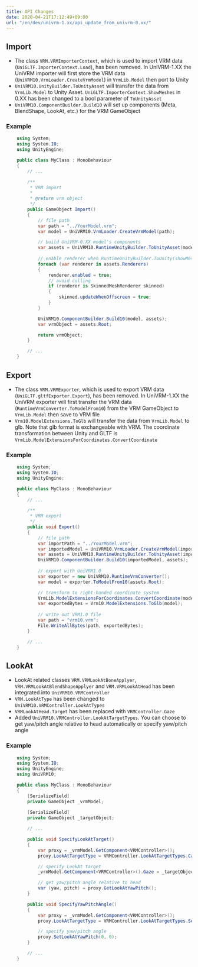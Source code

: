 ```yaml
---
title: API Changes
date: 2020-04-21T17:12:49+09:00
url: "/en/dev/univrm-1.xx/api_update_from_univrm-0.xx/"
---
```


## Import

* The class `VRM.VRMImporterContext`, which is used to import VRM data (`UniGLTF.ImporterContext.Load`), has been removed. In UniVRM-1.XX the UniVRM importer will first store the VRM data (`UniVRM10.VrmLoader.CreateVrmModel`) in `VrmLib.Model` then port to Unity
* `UniVRM10.UnityBuilder.ToUnityAsset` will transfer the data from `VrmLib.Model` to Unity Asset. `UniGLTF.ImporterContext.ShowMeshes` in 0.XX has been changed to a bool parameter of `ToUnityAsset`
* `UniVRM10.ComponentBuilder.Build10` will set up components (Meta, BlendShape, LookAt, etc.) for the VRM GameObject

### Example
```cs
    using System;
    using System.IO;
    using UnityEngine;

    public class MyClass : MonoBehaviour
    {
        // ...

        /**
         * VRM import
         *
         * @return vrm object
         */
        public GameObject Import()
        {
            // file path
            var path = "../YourModel.vrm";
            var model = UniVRM10.VrmLoader.CreateVrmModel(path);

            // build UniVRM-0.XX model's components
            var assets = UniVRM10.RuntimeUnityBuilder.ToUnityAsset(model, showMesh: false);
            
            // enable renderer when RuntimeUnityBuilder.ToUnity(showMesh = false)
            foreach (var renderer in assets.Renderers)
            {
                renderer.enabled = true;             
                // avoid culling
                if (renderer is SkinnedMeshRenderer skinned)
                {
                    skinned.updateWhenOffscreen = true;
                }
            }

            UniVRM10.ComponentBuilder.Build10(model, assets);
            var vrmObject = assets.Root; 　　　　　　 

            return vrmObject;
        }

        // ...
    }
```

## Export

* The class `VRM.VRMExporter`, which is used to export VRM data (`UniGLTF.gltfExporter.Export`), has been removed. In UniVRM-1.XX the UniVRM exporter will first transfer the VRM data (`RuntimeVrmConverter.ToModelFrom10`) from the VRM GameObject to `VrmLib.Model` then save to VRM file
* `Vrm10.ModelExtensions.ToGlb` will transfer the data from `VrmLib.Model` to glb. Note that glb format is exchangeable with VRM. The coordinate transformation between Unity and GLTF is `VrmLib.ModelExtensionsForCoordinates.ConvertCoordinate`

### Example
```cs
    using System;
    using System.IO;
    using UnityEngine;

    public class MyClass : MonoBehaviour
    {
        // ...

        /**
         * VRM export
         */
        public void Export()
        {
            // file path
            var importPath = "../YourModel.vrm";
            var importedModel = UniVRM10.VrmLoader.CreateVrmModel(importPath);
            var assets = UniVRM10.RuntimeUnityBuilder.ToUnityAsset(importedModel);
            UniVRM10.ComponentBuilder.Build10(importedModel, assets);　
            
            // export with UniVRM1.0
            var exporter = new UniVRM10.RuntimeVrmConverter();
            var model = exporter.ToModelFrom10(assets.Root);

            // transform to right-handed coordinate system
            VrmLib.ModelExtensionsForCoordinates.ConvertCoordinate(model, VrmLib.Coordinates.Gltf);
            var exportedBytes = Vrm10.ModelExtensions.ToGlb(model);
            
            // write out VRM1.0 file
            var path = "vrm10.vrm";
            File.WriteAllBytes(path, exportedBytes);
        }

        // ...
    }
```

## LookAt

* LookAt related classes `VRM.VRMLookAtBoneApplyer`, `VRM.VRMLookAtBlendShapeApplyer` and `VRM.VRMLookAtHead` has been integrated into `UniVRM10.VRMController`
* `VRM.LookAtType` has been changed to `UniVRM10.VRMController.LookAtTypes`
* `VRMLookAtHead.Target` has been replaced with `VRMController.Gaze`
* Added `UniVRM10.VRMController.LookAtTargetTypes`. You can choose to get yaw/pitch angle relative to head automatically or specify yaw/pitch angle

### Example
```cs
    using System;
    using System.IO;
    using UnityEngine;
    using UniVRM10;

    public class MyClass : MonoBehaviour
    {
        [SerializeField]
        private GameObject _vrmModel;
        
        [SerializeField]
        private GameObject _targetObject;

        // ...

        public void SpecifyLookAtTarget()
        {
            var proxy = _vrmModel.GetComponent<VRMController>();
            proxy.LookAtTargetType = VRMController.LookAtTargetTypes.CalcYawPitchToGaze;

            // specify LookAt target
            _vrmModel.GetComponent<VRMController>().Gaze = _targetObject.transform;

            // get yaw/pitch angle relative to head
            var (yaw, pitch) = proxy.GetLookAtYawPitch();
        }

        public void SpecifyYawPitchAngle()
        {
            var proxy = _vrmModel.GetComponent<VRMController>();
            proxy.LookAtTargetType = VRMController.LookAtTargetTypes.SetYawPitch;

            // specify yaw/pitch angle
            proxy.SetLookAtYawPitch(0, 0);
        }

        // ...
    }
```
